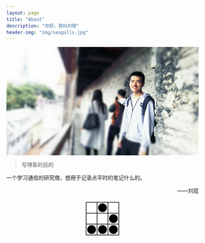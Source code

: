```yaml
---
layout: page
title: "About"
description: "你好，我叫刘琨"
header-img: "img/seagulls.jpg"
---
```


<center>
    <p><img src="img/Zero.jpg" align="center"></p>
</center>

> 写博客的目的

一个学习通信的研究僧，想用于记录点平时的笔记什么的。

<p align="right">——刘琨</p>

<center>
    <p><img src="img/hacker.png" align="center"></p>
</center>
